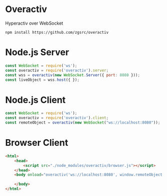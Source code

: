 # Overactiv
Hyperactiv over WebSocket

    npm install https://github.com/zgsrc/overactiv
    
# Node.js Server

```javascript
const WebSocket = require('ws');
const overactiv = require('overactiv').server;
const wss = overactiv(new WebSocket.Server({ port: 8080 }));
const liveObject = wss.host({ });
```

# Node.js Client

```javascript
const WebSocket = require('ws');
const overactiv = require('overactiv').client;
const remoteObject = overactiv(new WebSocket("ws://localhost:8080"));
```

# Browser Client

```html
<html>
    <head>
        <script src="./node_modules/overactiv/browser.js"></script>
    </head>
    <body onload="overactiv('ws://localhost:8080', window.remoteObject = { })">
    
    </body>
</html>
```